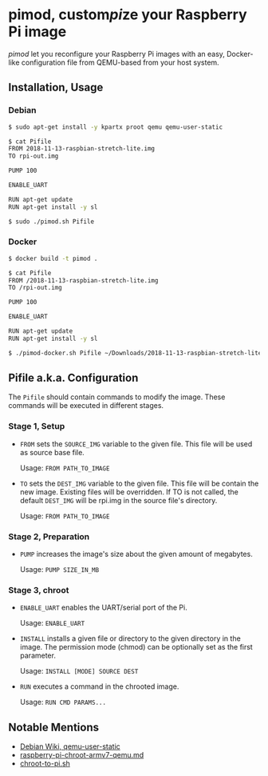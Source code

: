 # pimod, custom*pi*ze your Raspberry Pi image
*pimod* let you reconfigure your Raspberry Pi images with an easy, Docker-like
configuration file from QEMU-based from your host system.


## Installation, Usage
### Debian
```bash
$ sudo apt-get install -y kpartx proot qemu qemu-user-static

$ cat Pifile
FROM 2018-11-13-raspbian-stretch-lite.img
TO rpi-out.img

PUMP 100

ENABLE_UART

RUN apt-get update
RUN apt-get install -y sl

$ sudo ./pimod.sh Pifile
```


### Docker
```bash
$ docker build -t pimod .

$ cat Pifile
FROM /2018-11-13-raspbian-stretch-lite.img
TO /rpi-out.img

PUMP 100

ENABLE_UART

RUN apt-get update
RUN apt-get install -y sl

$ ./pimod-docker.sh Pifile ~/Downloads/2018-11-13-raspbian-stretch-lite.img rpi-out.img
```


## Pifile a.k.a. Configuration
The `Pifile` should contain commands to modify the image. These commands will be
executed in different stages.


### Stage 1, Setup
- `FROM` sets the `SOURCE_IMG` variable to the given file. This file will be
  used as source base file.

  Usage: `FROM PATH_TO_IMAGE`
- `TO` sets the `DEST_IMG` variable to the given file. This file will be
  contain the new image. Existing files will be overridden. If TO is not called,
  the default `DEST_IMG` will be rpi.img in the source file's directory.

  Usage: `FROM PATH_TO_IMAGE`


### Stage 2, Preparation
- `PUMP` increases the image's size about the given amount of megabytes.

  Usage: `PUMP SIZE_IN_MB`


### Stage 3, chroot
- `ENABLE_UART` enables the UART/serial port of the Pi.

  Usage: `ENABLE_UART`
- `INSTALL` installs a given file or directory to the given directory in the
  image. The permission mode (chmod) can be optionally set as the first
  parameter.

  Usage: `INSTALL [MODE] SOURCE DEST`
- `RUN` executes a command in the chrooted image.

  Usage: `RUN CMD PARAMS...`


## Notable Mentions
- [Debian Wiki, qemu-user-static](https://wiki.debian.org/RaspberryPi/qemu-user-static)
- [raspberry-pi-chroot-armv7-qemu.md ](https://gist.github.com/jkullick/9b02c2061fbdf4a6c4e8a78f1312a689)
- [chroot-to-pi.sh](https://gist.github.com/htruong/7df502fb60268eeee5bca21ef3e436eb)
